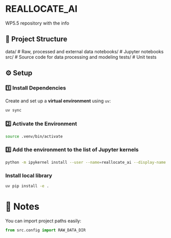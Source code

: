 # REALLOCATE_AI

WP5.5 repository with the info

## 🧩 Project Structure

data/ # Raw, processed and external data
notebooks/ # Jupyter notebooks
src/ # Source code for data processing and modeling
tests/ # Unit tests


## ⚙️ Setup

### 1️⃣ Install Dependencies

Create and set up a **virtual environment** using `uv`:

```sh
uv sync
```

### 2️⃣ Activate the Environment

```sh
source .venv/bin/activate
```
### 3️⃣ Add the environment to the list of Jupyter kernels

```sh
python -m ipykernel install --user --name=reallocate_ai --display-name "Python (uv-reallocate_ai)"
```
### Install local library

```sh
uv pip install -e .
```

# 🧠 Notes
You can import project paths easily:
```python
from src.config import RAW_DATA_DIR
```